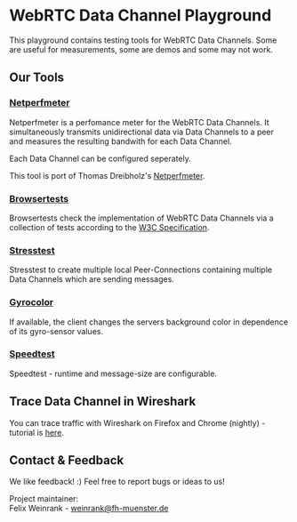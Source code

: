 # WebRTC Data Channel Playground
This playground contains testing tools for WebRTC Data Channels. Some are useful for measurements, some are demos and some may not work.

## Our Tools
### [Netperfmeter](https://cdn.rawgit.com/nplab/WebRTC-Datachannel-Playground/master/netperfmeter/netperfmeter.html)
Netperfmeter is a perfomance meter for the WebRTC Data Channels. It simultaneously transmits unidirectional data via Data Channels to a peer and measures the resulting bandwith for each Data Channel. 

Each Data Channel can be configured seperately.

This tool is port of Thomas Dreibholz's [Netperfmeter](https://www.uni-due.de/~be0001/netperfmeter/).

### [Browsertests](https://cdn.rawgit.com/nplab/WebRTC-Datachannel-Playground/master/conformance-tests/conformance-tests.html)
Browsertests check the implementation of WebRTC Data Channels via a collection of tests according to the [W3C Specification](http://www.w3.org/TR/webrtc/).

### [Stresstest](https://cdn.rawgit.com/nplab/WebRTC-Datachannel-Playground/master/stresstest/stresstest.html)
Stresstest to create multiple local Peer-Connections containing multiple Data Channels which are sending messages.

### [Gyrocolor](https://cdn.rawgit.com/nplab/WebRTC-Datachannel-Playground/master/gyrocolor/gyrocolor.html)
If available, the client changes the servers background color in dependence of its gyro-sensor values.

### [Speedtest](https://cdn.rawgit.com/nplab/WebRTC-Datachannel-Playground/master/speedtest/speedtest.html)
Speedtest - runtime and message-size are configurable. 

## Trace Data Channel in Wireshark
You can trace traffic with Wireshark on Firefox and Chrome (nightly) - tutorial is [here](https://github.com/nplab/WebRTC-Data-Channel-Playground/wiki/Analyze-Data-Channel-traffic-with-Wireshark).

## Contact & Feedback
We like feedback! :)
  Feel free to report bugs or ideas to us!

Project maintainer:<br/>Felix Weinrank - weinrank@fh-muenster.de


